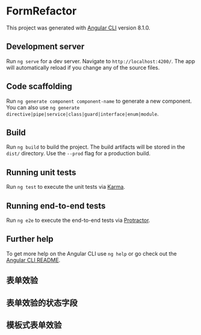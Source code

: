 # FormRefactor

This project was generated with [Angular CLI](https://github.com/angular/angular-cli) version 8.1.0.

## Development server

Run `ng serve` for a dev server. Navigate to `http://localhost:4200/`. The app will automatically reload if you change any of the source files.

## Code scaffolding

Run `ng generate component component-name` to generate a new component. You can also use `ng generate directive|pipe|service|class|guard|interface|enum|module`.

## Build

Run `ng build` to build the project. The build artifacts will be stored in the `dist/` directory. Use the `--prod` flag for a production build.

## Running unit tests

Run `ng test` to execute the unit tests via [Karma](https://karma-runner.github.io).

## Running end-to-end tests

Run `ng e2e` to execute the end-to-end tests via [Protractor](http://www.protractortest.org/).

## Further help

To get more help on the Angular CLI use `ng help` or go check out the [Angular CLI README](https://github.com/angular/angular-cli/blob/master/README.md).

## 表单效验
<!-- 
1：angular的效验器

2：效验效应式表单

3：效验模板式表单

 -->
## 表单效验的状态字段
<!-- 
touched和 untouched: 这两个字段用来判断用户是否访问过一个字段，也就是这个字段是否获取到焦点，如果获取到焦点touched就是true, untouched 就是false, 反之，


pristine和dirty：如果一个字段的值从来没被修改过，pristine 就是true, dirty就是false

pending: 正在效验是否合法
比如手机号： 在修改过程中，会根据修改的值，不断地更改附加的一些样式，如：class="ng-dirty ng-valid ng-touched" ，可以根据这些样式来定义这些字段显示的样式，

 -->

 ## 模板式表单效验
 <!-- 
 在响应式表单里会在后台有一个编码的数据模型，只需要把效验器的方法挂接到指定的字段上就可以了，但是在模板式表单里指令是唯一能用的东西
 所以需要将效验器方法包装成一个指令，才能在模板上使用
 使用命令 ng g directive directives/mobileValidator 生成一个指令的文件目录
 指令也是一个typeScript类，


  -->
